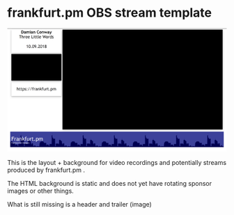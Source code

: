 # frankfurt.pm OBS stream template

![Thumbnail of the stream background](frankfurt-pm-thumbnail.png)

This is the layout + background for video recordings and potentially streams
produced by frankfurt.pm .

The HTML background is static and does not yet have rotating sponsor images
or other things.

What is still missing is a header and trailer (image)